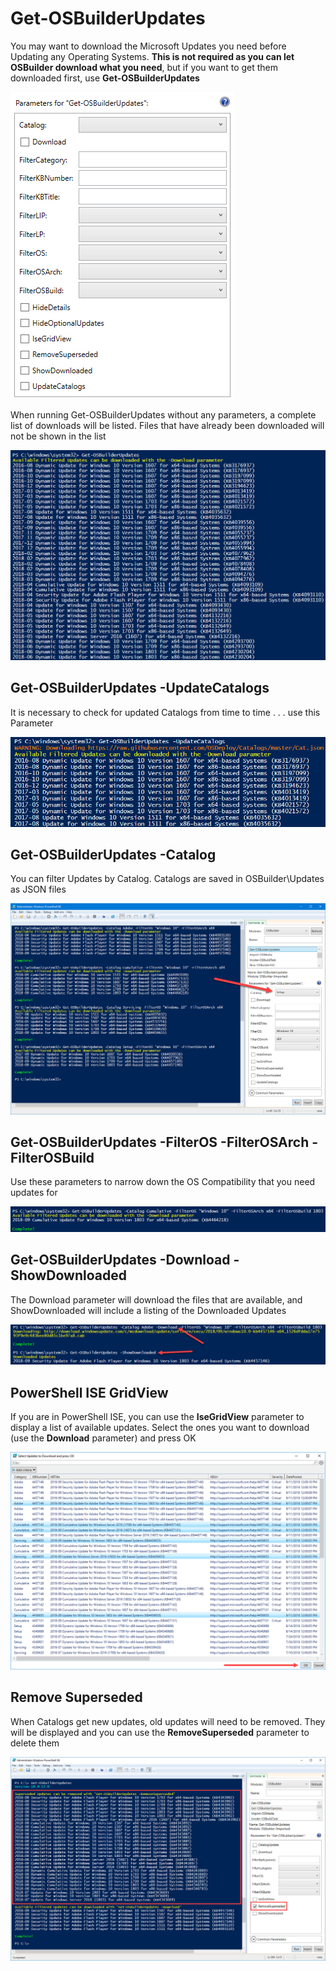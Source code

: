 # Get-OSBuilderUpdates

You may want to download the Microsoft Updates you need before Updating any Operating Systems.  **This is not required as you can let OSBuilder download what you need**, but if you want to get them downloaded first, use **Get-OSBuilderUpdates**

![](../../.gitbook/assets/2018-10-09_23-12-17.png)

When running Get-OSBuilderUpdates without any parameters, a complete list of downloads will be listed.  Files that have already been downloaded will not be shown in the list

![](../../.gitbook/assets/2018-10-01_0-53-44.png)

## Get-OSBuilderUpdates -UpdateCatalogs

It is necessary to check for updated Catalogs from time to time . . . use this Parameter

![](../../.gitbook/assets/2018-10-01_0-55-55.png)

## Get-OSBuilderUpdates -Catalog

You can filter Updates by Catalog.  Catalogs are saved in OSBuilder\Updates as JSON files

![](../../.gitbook/assets/2018-10-01_0-50-18.png)

## Get-OSBuilderUpdates -FilterOS -FilterOSArch -FilterOSBuild

Use these parameters to narrow down the OS Compatibility that you need updates for

![](../../.gitbook/assets/2018-10-01_0-58-42.png)

## Get-OSBuilderUpdates -Download -ShowDownloaded

The Download parameter will download the files that are available, and ShowDownloaded will include a listing of the Downloaded Updates

![](../../.gitbook/assets/2018-10-01_1-01-35.png)

## PowerShell ISE GridView

If you are in PowerShell ISE, you can use the **IseGridView** parameter to display a list of available updates.  Select the ones you want to download \(use the **Download** parameter\) and press OK

![](../../.gitbook/assets/2018-09-12_1-25-32.png)

## Remove Superseded

When Catalogs get new updates, old updates will need to be removed.  They will be displayed and you can use the **RemoveSuperseded** parameter to delete them

![](../../.gitbook/assets/2018-09-12_1-29-10.png)



